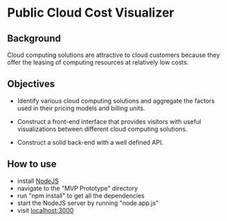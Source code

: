 # Public Cloud Cost Visualizer

## Background

Cloud computing solutions are attractive to cloud customers because they offer the leasing of computing resources at relatively low costs. 

## Objectives

* Identify various cloud computing solutions and aggregate the factors used in their pricing models and billing units. 

* Construct a front-end interface that provides visitors with useful visualizations between different cloud computing solutions. 

* Construct a solid back-end with a well defined API. 

## How to use 

* install <a href="https://nodejs.org/en/download/">NodeJS</a>
* navigate to the "MVP Prototype" directory 
* run "npm install" to get all the dependencies
* start the NodeJS server by running "node app.js"
* visit <a href="http://localhost:3000">localhost:3000</a>



